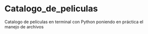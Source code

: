 # Catalogo_de_peliculas
Catalogo de películas en terminal con Python poniendo en práctica el manejo de archivos 
